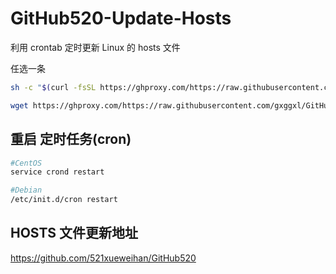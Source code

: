 # GitHub520-Update-Hosts

利用 crontab  定时更新 Linux 的 hosts 文件

任选一条

```bash
sh -c "$(curl -fsSL https://ghproxy.com/https://raw.githubusercontent.com/gxggxl/GitHub520-Update-Hosts/master/install.sh)"
```

```bash
wget https://ghproxy.com/https://raw.githubusercontent.com/gxggxl/GitHub520-Update-Hosts/master/install.sh && chmod 700 install.sh && bash install.sh
```

## 重启 定时任务(cron)

```bash
#CentOS
service crond restart

#Debian
/etc/init.d/cron restart
```

## HOSTS 文件更新地址

https://github.com/521xueweihan/GitHub520

